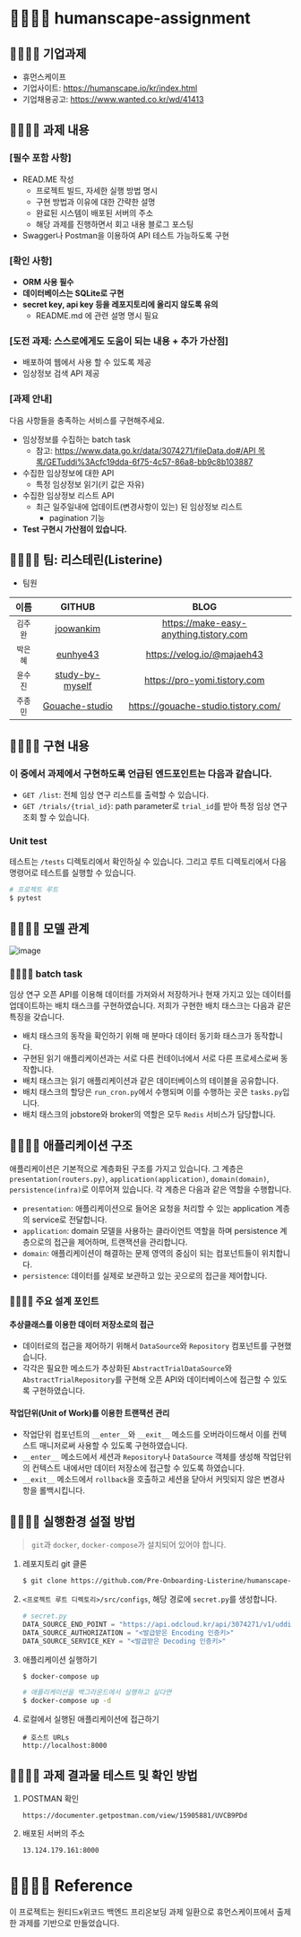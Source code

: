 # 👨‍👨‍👧‍👦 humanscape-assignment

## 👨‍👨‍👧‍👦 기업과제
- 휴먼스케이프
- 기업사이트: https://humanscape.io/kr/index.html
- 기업채용공고: https://www.wanted.co.kr/wd/41413

## 👨‍👨‍👧‍👦 과제 내용

### **[필수 포함 사항]**

- READ.ME 작성
    - 프로젝트 빌드, 자세한 실행 방법 명시
    - 구현 방법과 이유에 대한 간략한 설명
    - 완료된 시스템이 배포된 서버의 주소
    - 해당 과제를 진행하면서 회고 내용 블로그 포스팅
- Swagger나 Postman을 이용하여 API 테스트 가능하도록 구현

### [확인 사항]

- **ORM 사용 필수**
- **데이터베이스는 SQLite로 구현**
- **secret key, api key 등을 레포지토리에 올리지 않도록 유의**
    - README.md 에 관련 설명 명시 필요

### [도전 과제: 스스로에게도 도움이 되는 내용 + 추가 가산점]

- 배포하여 웹에서 사용 할 수 있도록 제공
- 임상정보 검색 API 제공

### [과제 안내]

다음 사항들을 충족하는 서비스를 구현해주세요.

- 임상정보를 수집하는 batch task
    - 참고: [https://www.data.go.kr/data/3074271/fileData.do#/API 목록/GETuddi%3Acfc19dda-6f75-4c57-86a8-bb9c8b103887](https://www.data.go.kr/data/3074271/fileData.do#/API%20%EB%AA%A9%EB%A1%9D/GETuddi%3Acfc19dda-6f75-4c57-86a8-bb9c8b103887)
- 수집한 임상정보에 대한 API
    - 특정 임상정보 읽기(키 값은 자유)
- 수집한 임상정보 리스트 API
    - 최근 일주일내에 업데이트(변경사항이 있는) 된 임상정보 리스트
        - pagination 기능
- **Test 구현시 가산점이 있습니다.**

## 👨‍👨‍👧‍👦 팀: 리스테린(Listerine)

* 팀원

| 이름 | GITHUB | BLOG |
| :---: | :---: | :---: |
| `김주완` | [joowankim](https://github.com/joowankim) | https://make-easy-anything.tistory.com |
| `박은혜` | [eunhye43](https://github.com/eunhye43) | https://velog.io/@majaeh43 |
| `윤수진` | [study-by-myself](https://github.com/study-by-myself)| https://pro-yomi.tistory.com |
| `주종민` | [Gouache-studio](https://github.com/Gouache-studio) | https://gouache-studio.tistory.com/ |

## 👨‍👨‍👧‍👦 구현 내용

### 이 중에서 과제에서 구현하도록 언급된 엔드포인트는 다음과 같습니다.

- `GET /list`: 전체 임상 연구 리스트를 출력할 수 있습니다. 
- `GET /trials/{trial_id}`: path parameter로 `trial_id`를 받아 특정 임상 연구 조회 할 수 있습니다.

### Unit test

테스트는 `/tests` 디렉토리에서 확인하실 수 있습니다. 그리고 루트 디렉토리에서 다음 명령어로 테스트를 실행할 수 있습니다.

```bash
# 프로젝트 루트 
$ pytest
```

## 👨‍👨‍👧‍👦 모델 관계

![image](https://user-images.githubusercontent.com/32446834/142003506-26349b83-d65a-4912-a5a9-b887d7aed36a.png)

### 👨‍👨‍👧‍👦 batch task

임상 연구 오픈 API를 이용해 데이터를 가져와서 저장하거나 현재 가지고 있는 데이터를 업데이트하는 배치 태스크를 구현하였습니다.
저희가 구현한 배치 태스크는 다음과 같은 특징을 갖습니다.

- 배치 태스크의 동작을 확인하기 위해 매 분마다 데이터 동기화 태스크가 동작합니다.
- 구현된 읽기 애플리케이션과는 서로 다른 컨테이너에서 서로 다른 프로세스로써 동작합니다.
- 배치 태스크는 읽기 애플리케이션과 같은 데이터베이스의 테이블을 공유합니다.
- 배치 태스크의 할당은 `run_cron.py`에서 수행되며 이를 수행하는 곳은 `tasks.py`입니다.
- 배치 태스크의 jobstore와 broker의 역할은 모두 `Redis` 서비스가 담당합니다.

## 👨‍👨‍👧‍👦 애플리케이션 구조

애플리케이션은 기본적으로 계층화된 구조를 가지고 있습니다. 그 계층은 `presentation(routers.py)`, `application(application)`, `domain(domain)`, `persistence(infra)`로 이루어져 있습니다.
각 계층은 다음과 같은 역할을 수행합니다.

- `presentation`: 애플리케이션으로 들어온 요청을 처리할 수 있는 application 계층의 service로 전달합니다.
- `application`: domain 모델을 사용하는 클라이언트 역할을 하며 persistence 계층으로의 접근을 제어하며, 트랜잭션을 관리합니다.
- `domain`: 애플리케이션이 해결하는 문제 영역의 중심이 되는 컴포넌트들이 위치합니다.
- `persistence`: 데이터를 실제로 보관하고 있는 곳으로의 접근을 제어합니다.

### 👨‍👨‍👧‍👦 주요 설계 포인트

#### 추상클래스를 이용한 데이터 저장소로의 접근

- 데이터로의 접근을 제어하기 위해서 `DataSource`와 `Repository` 컴포넌트를 구현했습니다.
-  각각은 필요한 메소드가 추상화된 `AbstractTrialDataSource`와 `AbstractTrialRepository`를 구현해 오픈 API와 데이터베이스에 접근할 수 있도록 구현하였습니다.

#### 작업단위(Unit of Work)를 이용한 트랜잭션 관리

- 작업단위 컴포넌트의 `__enter__`와 `__exit__` 메소드를 오버라이드해서 이를 컨텍스트 매니저로써 사용할 수 있도록 구현하였습니다.
- `__enter__` 메소드에서 세션과 `Repository`나 `DataSource` 객체를 생성해 작업단위의 컨텍스트 내에서만 데이터 저장소에 접근할 수 있도록 하였습니다.
- `__exit__` 메소드에서 `rollback`을 호출하고 세션을 닫아서 커밋되지 않은 변경사항을 롤백시킵니다.

## 👨‍👨‍👧‍👦 실행환경 설절 방법

> `git`과 `docker`, `docker-compose`가 설치되어 있어야 합니다.

1. 레포지토리 git 클론

    ```bash
    $ git clone https://github.com/Pre-Onboarding-Listerine/humanscape-assignment.git
    ```
   
2. `<프로젝트 루트 디렉토리>/src/configs`, 해당 경로에 `secret.py`를 생성합니다.

    ```python
    # secret.py
    DATA_SOURCE_END_POINT = "https://api.odcloud.kr/api/3074271/v1/uddi:cfc19dda-6f75-4c57-86a8-bb9c8b103887"
    DATA_SOURCE_AUTHORIZATION = "<발급받은 Encoding 인증키>"
    DATA_SOURCE_SERVICE_KEY = "<발급받은 Decoding 인증키>"
    ```

3. 애플리케이션 실행하기

    ```bash
    $ docker-compose up

    # 애플리케이션을 백그라운드에서 실행하고 싶다면
    $ docker-compose up -d
    ```

4. 로컬에서 실행된 애플리케이션에 접근하기

    ```commandline
    # 호스트 URLs
    http://localhost:8000
    ```

## 👨‍👨‍👧‍👦 과제 결과물 테스트 및 확인 방법

1. POSTMAN 확인
    ```commandline
    https://documenter.getpostman.com/view/15905881/UVCB9PDd
    ```

2. 배포된 서버의 주소

    ```commandline
    13.124.179.161:8000
    ```

# 👨‍👨‍👧‍👦 Reference

이 프로젝트는 원티드x위코드 백엔드 프리온보딩 과제 일환으로 휴먼스케이프에서 출제한 과제를 기반으로 만들었습니다.

